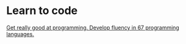 # Learn to code

[Get really good at programming. Develop fluency in 67 programming languages.](https://exercism.org/)
